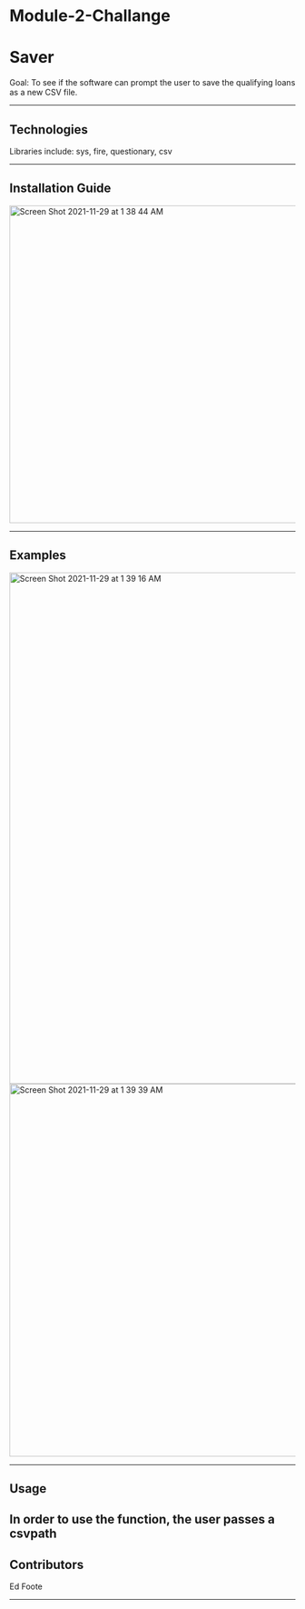 # Module-2-Challange

# Saver



Goal: To see if the software can prompt the user to save the qualifying loans as a new CSV file.

---

## Technologies

Libraries include: sys, fire, questionary, csv

---

## Installation Guide

<img width="559" alt="Screen Shot 2021-11-29 at 1 38 44 AM" src="https://user-images.githubusercontent.com/86026996/143826860-e9cd7370-077a-4936-8646-8115caa1af87.png">


---

## Examples

<img width="900" alt="Screen Shot 2021-11-29 at 1 39 16 AM" src="https://user-images.githubusercontent.com/86026996/143826929-3c2b8a95-e40a-4339-99b5-dbe253de48e5.png">

<img width="656" alt="Screen Shot 2021-11-29 at 1 39 39 AM" src="https://user-images.githubusercontent.com/86026996/143826967-b0a42954-2254-48a5-a2e1-6b736a59eb5d.png">

---

## Usage

In order to use the function, the user passes a csvpath
---

## Contributors

Ed Foote

---


